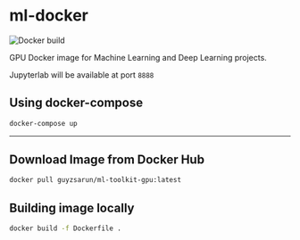 # ml-docker

![Docker build](https://github.com/guyzsarun/ml-docker/actions/workflows/actions.yml/badge.svg)

GPU Docker image for Machine Learning and Deep Learning projects.

Jupyterlab will be available at port `8888`

## Using docker-compose
``` bash
docker-compose up
```

---

## Download Image from Docker Hub
```bash
docker pull guyzsarun/ml-toolkit-gpu:latest
```

## Building image locally
``` bash
docker build -f Dockerfile .
```



